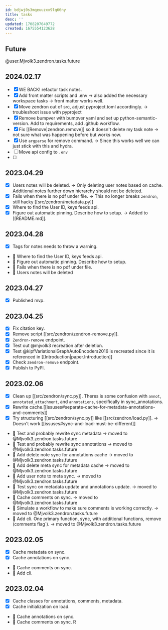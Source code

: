 ```yaml
---
id: bdjwj0s3mqeuuzxx9lq66ny
title: tasks
desc: ''
updated: 1708207649772
created: 1675554123628
---
```

## Future

@user.Mjvolk3.zendron.tasks.future

## 2024.02.17

- [x] WE BACK! refactor task notes.
- [x] Add front matter scripts and .env → also added the necessary workspace tasks → front matter works well.
- [x] Move zendron out of src, adjust pyproject.toml accordingly. → troubleshoot issue with pyproject
- [x] Remove bumpver with bumpver yaml and set up python-semantic-version. Add to requirements, add .github workflow.
- [x] Fix [[Remove|zendron.remove]] so it doesn't delete my task note → not sure what was happening before but works now.
- [x] Use `argparse` for remove command. → Since this works well we can just stick with this and hydra.
- [ ] Move api config to `.env`
- [ ]


## 2023.04.29

- [x] Users notes will be deleted. → Only deleting user notes based on cache. Additional notes further down hierarchy should not be deleted.
- [x] Fails when there is no pdf under file. → This no longer breaks `zendron`, still hacky [[src/zendron/metadata.py]]
- [x] Where to find the User ID, keys feeds api.
- [x] Figure out automatic pinning. Describe how to setup. → Added to [[README.md]].

## 2023.04.28

- [x] Tags for notes needs to throw a warning.
- 🔲 Where to find the User ID, keys feeds api.
- 🔲 Figure out automatic pinning. Describe how to setup.
- 🔲 Fails when there is no pdf under file.
- 🔲 Users notes will be deleted

## 2023.04.27

- [x] Published mvp.

## 2023.04.25

- [x] Fix citation key.
- [x] Remove script [[src/zendron/zendron-remove.py]].
- [x] `Zendron-remove` endpoint.
- [x] Test out @mjvolk3 recreation after deletion.
- [x] Test @kipfVariationalGraphAutoEncoders2016 is recreated since it is referenced in [[Introduction|paper.Introduction]]
- [x] Check `Zendron-remove` endpoint.
- [x] Publish to PyPI.

## 2023.02.06

- [x] Clean up [[src/zendron/sync.py]]. Theres is some confusion with `annot`, `annotated_attachment`, and `annotations`, specifically in sync_annotations.
- [x] Rewrite cache.[[issuses#separate-cache-for-metadata-annotations-and-comments]]
- [x] Try structuring [[src/zendron/sync.py]] like [[src/zendron/load.py]]. → Doesn't work [[issuses#sync-and-load-must-be-different]]
- 🔲 Test and probably rewrite sync metadata → moved to @Mjvolk3.zendron.tasks.future
- 🔲 Test and probably rewrite sync annotations → moved to @Mjvolk3.zendron.tasks.future
- 🔲 Add delete note sync for annotations cache → moved to @Mjvolk3.zendron.tasks.future
- 🔲 Add delete meta sync for metadata cache → moved to @Mjvolk3.zendron.tasks.future
- 🔲 Add user note to meta sync. → moved to @Mjvolk3.zendron.tasks.future
- 🔲 Test sync on metadata update and annotations update. → moved to @Mjvolk3.zendron.tasks.future
- 🔲 Cache comments on sync. → moved to @Mjvolk3.zendron.tasks.future
- 🔲 Simulate a workflow to make sure comments is working correctly. → moved to @Mjvolk3.zendron.tasks.future
- 🔲 Add cli. One primary function, sync, with additional functions, remove (comments flag`). → moved to @Mjvolk3.zendron.tasks.future

## 2023.02.05

- [x] Cache metadata on sync.
- [x] Cache annotations on sync.
- 🔲 Cache comments on sync.
- 🔲 Add cli.

## 2023.02.04

- [x] Cache classes for annotations, comments, metadata.
- [x] Cache initialization on load.
- 🔲 Cache annotations on sync.
- 🔲 Cache comments on sync.
R
